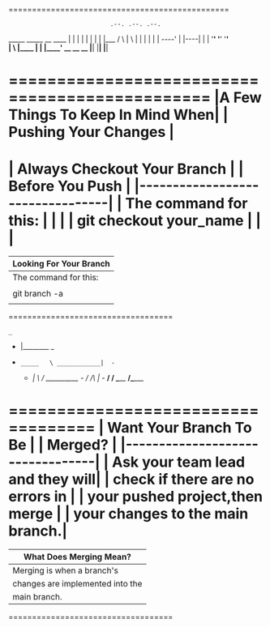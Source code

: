 ===============================================

                                .--. .--. .--.
_____   _____    __    ____     |  | |  | |  |
|    |  |___    /  \   |    \   |  | |  | |  |
----'   |      |----|  |    |   '__' '__' '__'  
|    \  |____  |    |  |____'    __   __   __
                                |__| |__| |__|
                                
===============================================
|A Few Things To Keep In Mind When|
|      Pushing Your Changes       |
===================================
|   Always Checkout Your Branch   |
|         Before You Push         |
|---------------------------------|
| The command for this:           |
|                                 |
|     git checkout your_name      |
|                                 |
===================================
|     Looking For Your Branch     |
|---------------------------------|
| The command for this:           |
|                                 |
|          git branch -a          |
|                                 |
===================================

    _
  -  |________               _
-     _____   \ ____________|  - 
  - _|     \  /  __________     -
            \/  /\          |_ - 
____________/  /  \_______________
______________/\__________________

===================================
|      Want Your Branch To Be     |
|             Merged?             |
|---------------------------------|
| Ask your team lead and they will|
| check if there are no errors in |
| your pushed project,then merge  |
| your changes to the main branch.|
===================================
|     What Does Merging Mean?     |
|---------------------------------|
| Merging is when a branch's      |
| changes are implemented into the|
| main branch.                    |
===================================
